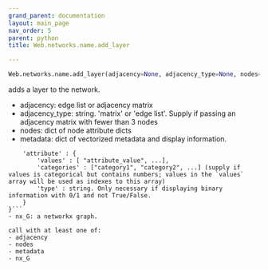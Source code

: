 ```yaml
---
grand_parent: documentation
layout: main_page
nav_order: 5
parent: python
title: Web.networks.name.add_layer

---
```


```python
Web.networks.name.add_layer(adjacency=None, adjacency_type=None, nodes=None, metadata=None, nx_G=None)
````

adds a layer to the network.

- adjacency: edge list or adjacency matrix
- adjacency_type: string. 'matrix' or 'edge list'. Supply if passing an adjacency matrix with fewer than 3 nodes
- nodes: dict of node attribute dicts
- metadata: dict of vectorized metadata and display information. 
```{
    'attribute' : {
        'values' : [ "attribute_value", ...],
        'categories' : ["category1", "category2", ...] (supply if values is categorical but contains numbers; values in the `values` array will be used as indexes to this array)
        'type' : string. Only necessary if displaying binary information with 0/1 and not True/False.
    }
}```
- nx_G: a networkx graph.

call with at least one of:
- adjacency
- nodes
- metadata
- nx_G